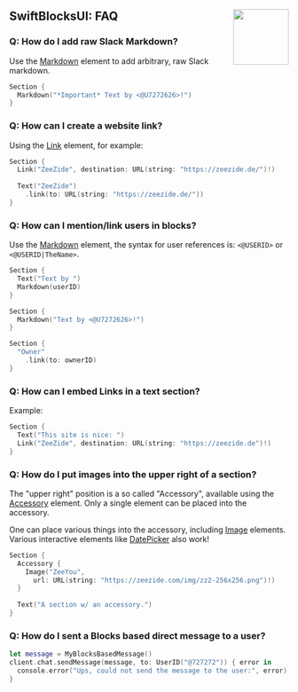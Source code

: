 <h2>SwiftBlocksUI: FAQ
  <img src="https://zeezide.com/img/blocksui/SwiftBlocksUIIcon256.png"
       align="right" width="100" height="100" />
</h2>

### Q: How do I add raw Slack Markdown?

Use the [Markdown](Blocks/Elements/Markdown.md) element to add arbitrary,
raw Slack markdown.

```swift
Section {
  Markdown("*Important* Text by <@U7272626>!")
}
```

### Q: How can I create a website link?

Using the [Link](Blocks/Elements/Link.md) element, for example:

```swift
Section {
  Link("ZeeZide", destination: URL(string: "https://zeezide.de/")!)
  
  Text("ZeeZide")
    .link(to: URL(string: "https://zeezide.de/"))
}
```

### Q: How can I mention/link users in blocks?

Use the [Markdown](Blocks/Elements/Markdown.md) element, the
syntax for user references is: `<@USERID>` or `<@USERID|TheName>`.

```swift
Section {
  Text("Text by ")
  Markdown(userID)
}
```

```swift
Section {
  Markdown("Text by <@U7272626>!")
}
```

```swift
Section {
  "Owner"
    .link(to: ownerID)
}
```

### Q: How can I embed Links in a text section?

Example:

```swift
Section {
  Text("This site is nice: ")
  Link("ZeeZide", destination: URL(string: "https://zeezide.de")!)
}
```

### Q: How do I put images into the upper right of a section?

The "upper right" position is a so called "Accessory", available using the 
[Accessory](Blocks/Elements/Accessory.md) element.
Only a single element can be placed into the accessory.

One can place various things into the accessory,
including [Image](Blocks/Elements/Image.md) elements.
Various interactive elements like [DatePicker](Blocks/Elements/DatePicker.md)
also work!

```swift
Section {
  Accessory {
    Image("ZeeYou", 
      url: URL(string: "https://zeezide.com/img/zz2-256x256.png")!)
  }
  
  Text("A section w/ an accessory.")
}
```

### Q: How do I sent a Blocks based direct message to a user?

```swift
let message = MyBlocksBasedMessage()
client.chat.sendMessage(message, to: UserID("@727272")) { error in
  console.error("Ups, could not send the message to the user:", error)
}
```
